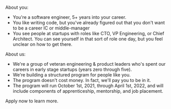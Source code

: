 About you:

- You're a software engineer, 5+ years into your career.
- You like writing code, but you've already figured out that you don't want to be a career IC or middle-manager
- You see people at startups with roles like CTO, VP Engineering, or Chief Architect.  You can see yourself in that sort of role one day, but you feel unclear on how to get there.

About us:

- We're a group of veteran engineering & product leaders who's spent our careers in early stage startups (years zero through five).
- We're building a structured program for people like you.
- The program doesn't cost money.  In fact, we'll pay you to be in it.
- The program will run October 1st, 2021, through April 1st, 2022, and will include components of apprenticeship, mentorship, and job placement.


Apply now to learn more.
